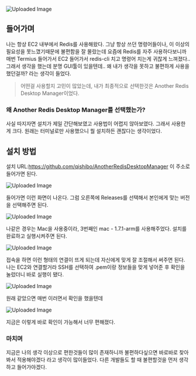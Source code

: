 ![Uploaded Image](https://gamzatech-bucket.s3.ap-northeast-2.amazonaws.com/post-images/54/521cb9e3-3d69-433c-aa03-2a5444b73ec7_image.png)

## 들어가며

나는 항상 EC2 내부에서 Redis를 사용해왔다. 그냥 항상 쓰던 명령어들이나, 이 이상의 필요성을 못느꼈기때문에 불편함을 잘 몰랐는데
요즘에 Redis를 자주 사용하다보니까 매번 Termius 들어가서 EC2 들어가서 redis-cli 치고 명령어 치는게 귀찮게 느껴졌다..
그래서 생각을 했는데 분명 GUI툴이 있을텐데.. 왜 내가 생각을 못하고 불편하게 사용을 했던걸까? 라는 생각이 들었다.

> 어떤걸 사용할지 고민이 많았는데, 내가 최종적으로 선택한것은 Another Redis Desktop Manager이었다.

### 왜 Another Redis Desktop Manager를 선택했는가?

사실 따지자면 설치가 제일 간단해보였고 사용법이 어렵지 않아보였다. 그래서 사용한 게 크다.
원래는 터미널로만 사용했으니 뭘 설치하든 괜찮다는 생각이었다.

## 설치 방법

설치 URL:https://github.com/qishibo/AnotherRedisDesktopManager
이 주소로 들어가면 된다.

![Uploaded Image](https://gamzatech-bucket.s3.ap-northeast-2.amazonaws.com/post-images/54/404c8e56-b23f-49b5-a056-b03f0b2a3171_image.png)

들어가면 이런 화면이 나온다. 그럼 오른쪽에 Releases를 선택해서 본인에게 맞는 버전을 선택해주면 된다.

![Uploaded Image](https://gamzatech-bucket.s3.ap-northeast-2.amazonaws.com/post-images/54/8784ea91-7a03-4061-9902-4eec3dfdca63_image.png)

나같은 경우는 Mac을 사용중이라, 3번째인 mac - 1.7.1-arm를 사용해주었다.
설치를 완료하고 실행시켜주면 된다.

![Uploaded Image](https://gamzatech-bucket.s3.ap-northeast-2.amazonaws.com/post-images/54/a39bcf91-c08f-4661-b01f-f7f643f95871_image.png)

접속을 하면 이런 형태의 연결이 뜨게 되는데 자신에게 맞게 잘 조절해서 써주면 된다.
나는 EC2와 연결할거라 SSH를 선택하여 .pem이랑 정보들을 맞게 넣어준 후 확인을 눌렀더니 바로 실행이 됐다.

![Uploaded Image](https://gamzatech-bucket.s3.ap-northeast-2.amazonaws.com/post-images/54/f0bbc7f3-943d-445f-aff2-813c6e94e105_image.png)

원래 같았으면 매번 이러면서 확인을 했을텐데

![Uploaded Image](https://gamzatech-bucket.s3.ap-northeast-2.amazonaws.com/post-images/54/3dfdf17a-2ad5-4089-b7ca-60b4ed9214d1_image.png)

지금은 이렇게 바로 확인이 가능해서 너무 편해졌다.

### 마치며

지금은 나의 생각 이상으로 편한것들이 많이 존재하니까 불편하다싶으면 바로바로
찾아봐서 적용해야겠다 라고 생각이 많이들었다.
다른 개발들도 할 때 불편할것을 먼저 생각하고 들어가야겠다.
